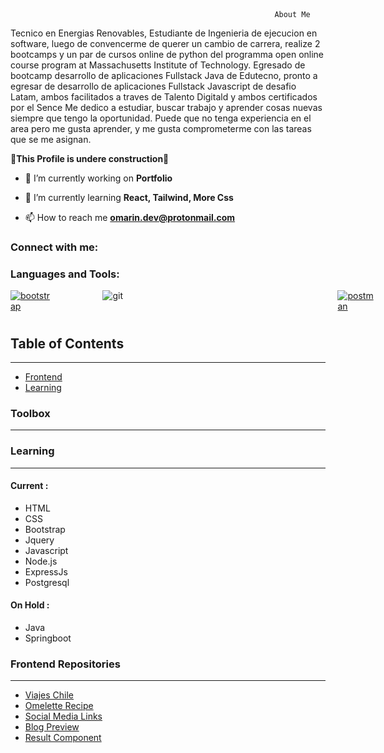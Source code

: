 


                                                               About Me
  Tecnico en Energias Renovables, Estudiante de Ingenieria de ejecucion en software, luego de convencerme de querer un cambio de carrera, realize 2 bootcamps y un par de cursos online de python del programma open online course program at Massachusetts Institute of Technology. Egresado de bootcamp desarrollo de aplicaciones Fullstack Java de Edutecno, pronto a egresar de desarrollo de aplicaciones Fullstack Javascript de desafio Latam, ambos facilitados a traves de Talento Digitald y ambos certificados por el Sence
  Me dedico a estudiar, buscar trabajo y aprender cosas nuevas siempre que tengo la oportunidad.
Puede que no tenga experiencia en el area pero me gusta aprender, y me gusta comprometerme con las tareas que se me asignan.

   :hammer:**This Profile is undere construction**:hammer:
   
- 🔭 I’m currently working on **Portfolio**

- 🌱 I’m currently learning **React, Tailwind, More Css**
- 📫 How to reach me **omarin.dev@protonmail.com**

<h3 align="left">Connect with me:</h3>
<p align="left">
</p>

<h3 align="left">Languages and Tools:</h3>
<p align="left" style="display:flex;gap:3em;"> <a href="https://getbootstrap.com" target="_blank" rel="noreferrer"> <img src="https://api.iconify.design/devicon:bootstrap.svg" alt="bootstrap" width="40" height="40"/> </a> <a href="https://www.w3schools.com/css/" target="_blank" rel="noreferrer"> <img src="https://raw.githubusercontent.com/devicons/devicon/master/icons/css3/css3-original-wordmark.svg" alt="css3" width="40" height="40"/> </a><img src="https://www.vectorlogo.zone/logos/git-scm/git-scm-icon.svg" alt="git" width="40" height="40"/> </a> <a href="https://www.w3.org/html/" target="_blank" rel="noreferrer"> <img src="https://raw.githubusercontent.com/devicons/devicon/master/icons/html5/html5-original-wordmark.svg" alt="html5" width="40" height="40"/> </a> <a href="https://www.java.com" target="_blank" rel="noreferrer"> <img src="https://raw.githubusercontent.com/devicons/devicon/master/icons/java/java-original.svg" alt="java" width="40" height="40"/> </a> <a href="https://developer.mozilla.org/en-US/docs/Web/JavaScript" target="_blank" rel="noreferrer"> <img src="https://raw.githubusercontent.com/devicons/devicon/master/icons/javascript/javascript-original.svg" alt="javascript" width="40" height="40"/> </a> <a href="https://www.linux.org/" target="_blank" rel="noreferrer"> <img src="https://raw.githubusercontent.com/devicons/devicon/master/icons/linux/linux-original.svg" alt="linux" width="40" height="40"/> </a> <a href="https://www.mysql.com/" target="_blank" rel="noreferrer"> <img src="https://raw.githubusercontent.com/devicons/devicon/master/icons/mysql/mysql-original-wordmark.svg" alt="mysql" width="40" height="40"/> </a> <a href="https://nodejs.org" target="_blank" rel="noreferrer"> <img src="https://raw.githubusercontent.com/devicons/devicon/master/icons/nodejs/nodejs-original-wordmark.svg" alt="nodejs" width="40" height="40"/> </a> <a href="https://www.postgresql.org" target="_blank" rel="noreferrer"> <img src="https://raw.githubusercontent.com/devicons/devicon/master/icons/postgresql/postgresql-original-wordmark.svg" alt="postgresql" width="40" height="40"/> </a> <a href="https://postman.com" target="_blank" rel="noreferrer"> <img src="https://www.vectorlogo.zone/logos/getpostman/getpostman-icon.svg" alt="postman" width="40" height="40"/> </a> <a href="https://expressjs.com" target="_blank" rel="noreferrer"> <img src="https://raw.githubusercontent.com/devicons/devicon/master/icons/express/express-original-wordmark.svg" alt="express" width="40" height="40"/> </a> </p>


## Table of Contents

---

 -  [Frontend](#frontend-repositories)
 -  [Learning](#learning)

### Toolbox

---


### Learning

---

#### Current : 

- HTML
- CSS
- Bootstrap
- Jquery
- Javascript
- Node.js
- ExpressJs
- Postgresql

#### On Hold :

- Java
- Springboot
        


### Frontend Repositories

---

 - [Viajes Chile](https://github.com/O-Marin/viajesChile_)
 - [Omelette Recipe](https://github.com/O-Marin/omeletteRecipe)
 - [Social Media Links](https://github.com/O-Marin/socialsProfileLink)
 - [Blog Preview](https://github.com/O-Marin/blog-preview)
 - [Result Component](https://github.com/O-Marin/result-summary-component)

 


                                                      
                                                 
